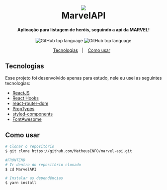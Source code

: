<h1 align="center">
      <img src="https://logodownload.org/wp-content/uploads/2017/05/marvel-logo-6.png"/>
      <br>
      MarvelAPI
</h1>

<h4 align="center">
          Aplicação para listagem de heróis, seguindo a api da MARVEL!
        </h4>
        <p align="center">
          <img alt="GitHub top language" src="https://user-images.githubusercontent.com/48860569/88118892-37812e80-cb95-11ea-843f-149c06bf80dc.png">
          <img alt="GitHub top language" src="https://user-images.githubusercontent.com/48860569/88118894-38b25b80-cb95-11ea-9bdd-1849177f95e4.png">
        </p>

<p align="center">
          <a href="#tecnologias">Tecnologias</a>&nbsp;&nbsp;&nbsp;|&nbsp;&nbsp;&nbsp;
          <a href="#como-usar">Como usar</a>&nbsp;&nbsp;&nbsp;
        </p>


## Tecnologias

Esse projeto foi desenvolvido apenas para estudo, nele eu usei as seguintes tecnologias:

  -  [ReactJS](https://reactjs.org/)
  -  [React Hooks](https://github.com/rehooks/awesome-react-hooks)
  -  [react-router-dom](https://github.com/ReactTraining/react-router/tree/master/packages/react-router-dom)
  -  [PropTypes](https://github.com/facebook/prop-types)
  -  [styled-components](https://github.com/styled-components/styled-components)
  -  [FontAwesome](https://github.com/FortAwesome/Font-Awesome)


## Como usar

```bash
# Clonar o repositório
$ git clone https://github.com/MatheusINFO/marvel-api.git

#FRONTEND
# Ir dentro do repositório clonado
$ cd MarvelAPI

# Instalar as dependências
$ yarn install
```
